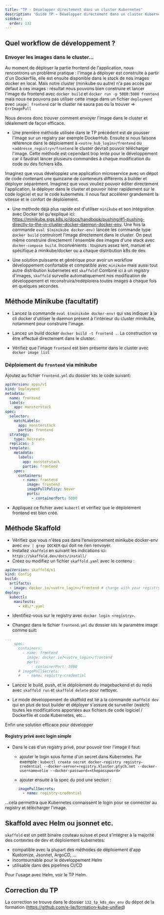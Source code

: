 ```yaml
---
title: "TP - Développer directement dans un cluster Kubernetes"
description: "Guide TP - Développer directement dans un cluster Kubernetes"
sidebar:
  order: 132
---
```



## Quel workflow de développement ?

### Envoyer les images dans le cluster...

Au moment de déployer la partie frontend de l'application, nous rencontrons un problème pratique : l'image à déployer est construite à partir d'un Dockerfile, elle est ensuite disponible dans le stock de nos images docker en local. Mais notre cluster (minikube ou autre) n'a pas accès par défaut à ces images : résultat nous pouvons bien construire et lancer l'image du frontend avec `docker build` et `docker run -p 5000:5000 frontend` mais nous ne pouvons pas utiliser cette image dans un fichier `deployment` avec `image: frontend` car le cluster ne saura pas ou la trouver => `ErrImagePull`

Nous devons donc trouver comment envoyer l'image dans le cluster et idéalement de façon efficace.

- Une première méthode utilisée dans le TP précédent est de pousser l'image sur un registry par exemple DockerHub. Ensuite si nous faisons référence dans le déploiement à `<votre_hub_login>/frontend` ou `<addresse_registry>/frontend` le cluster devrait pouvoir télécharger l'image. Cette méthode est cependant trop lente pour le développement car il faudrait lancer plusieurs commandes à chaque modification du code ou des fichiers k8s.

Imaginez que vous développiez une application microservice avec un dépot de code contenant une quinzaine de conteneurs différents à builder et déployer séparément. Imaginez que vous vouliez pouvoir éditer directement l'application, la déployer dans le cluster et pouvoir itérer rapidement sur le code logiciel et sur le code kubernetes. Il nous faut accélérer grandement la vitesse et le confort de déploiement.

- Une méthode déjà plus rapide est d'utiliser `minikube` et son intégration avec Docker tel qu'expliqué ici: https://minikube.sigs.k8s.io/docs/handbook/pushing/#1-pushing-directly-to-the-in-cluster-docker-daemon-docker-env. Une fois la commande `eval $(minikube docker-env)` lancée les commande type `docker build` contruiront l'image directement dans le cluster. On peut même construire directement l'ensemble des images d'une stack avec `docker-compose build`. Inconvénients : toujours assez lent, manuel et spécifique à minikube/docker ou a chaque distribution k8s de dev.

- Une solution puissante et générique pour avoir un workflow développement confortable et compatible avec `minikube` mais aussi tout autre distribution kubernetes est `skaffold`! Combiné ici à un registry d'images, `skaffold` surveille automatiquement nos modification de développement et reconstruira/redéploiera toutes images à chaque fois en quelques secondes.

## Méthode Minikube (facultatif)

- Lancez la commande `eval $(minikube docker-env)` qui vas indiquer à la cli docker d'utiliser le daemon présent à l'intérieur du cluster minikube, notamment pour construire l'image.

- Lancez un build docker `docker build -t frontend .`. La construction va être effectué directement dans le cluster.

- Vérifiez que l'image `frontend` est bien présente dans le cluster avec `docker image list`

### Déploiement du `frontend` via minikube

Ajoutez au fichier `frontend.yml` du dossier `k8s` le code suivant:

```yaml
apiVersion: apps/v1
kind: Deployment
metadata:
  name: frontend
  labels:
    app: monsterstack
spec:
  selector:
    matchLabels:
      app: monsterstack
      partie: frontend
  strategy:
    type: Recreate
  replicas: 3
  template:
    metadata:
      labels:
        app: monsterstack
        partie: frontend
    spec:
      containers:
        - name: frontend
          image: frontend
          imagePullPolicy: Never
          ports:
            - containerPort: 5000
```

- Appliquez ce fichier avec `kubectl` et vérifiez que le déploiement frontend est bien créé.

## Méthode Skaffold

- Vérifiez que vous n'êtes pas dans l'environnement minikube docker-env avec `env | grep DOCKER` qui doit ne rien renvoyer.
- Installez `skaffold` en suivant les indications ici: `https://skaffold.dev/docs/install/`
- Créez ou modifiez un fichier `skaffold.yaml` avec le contenu :

```yaml
apiVersion: skaffold/v1
kind: Config
build:
  artifacts:
  - image: docker.io/<votre_login>/frontend # change with your registry and log to it with docker login
deploy:
  kubectl:
    manifests:
      - k8s/*.yaml
```

- Identifiez-vous sur le registry avec `docker login <registry>`.


- Changez dans le fichier `frontend.yml` du dossier `k8s` le paramètre image comme suit:

```yaml
...
    spec:
      containers:
        - name: frontend
          image: docker.io/<votre_login>/frontend
          ports:
            - containerPort: 5000
      # imagePullSecrets:
      #   - name: registry-credential
```

- Lancez le build, push, et le déploiement du imagebackend et du redis avec `skaffold run` et `skaffold delete` pour nettoyer.

- Le mode développement de skaffold est lié à la commande `skaffold dev` qui en plus de tout builder et déployer s'assure de surveiller (watch) toutes les modifications apportées aux fichiers de code logiciel / Dockerfile et code Kubernetes, etc...

Enfin une solution efficace pour développer

#### Registry privé avec login simple

- Dans le cas d'un registry privé, pour pouvoir tirer l'image il faut:

  - ajouter le login sous forme d'un secret dans Kubernetes. Par exemple : `kubectl create secret docker-registry registry-credential --docker-server=registry.kluster.ptych.net --docker-username=elie --docker-password=<thepasspword>`

  - ajouter ensuite à la spec du pod une section :

```yaml
      imagePullSecrets:
        - name: registry-credential
```

...cela permettra que Kubernetes connaissent le login pour se connecter au registry et télécharger l'image.

## Skaffold avec Helm ou jsonnet etc.

`skaffold` est un petit binaire couteau suisse et peut s'intégrer à la majorité des contextes de dev et déploiement kubernetes:

- compatible avec la plupart des méthodes de déploiement d'app Kustomize, Jsonnet, ArgoCD, ...
- incontournable pour le développement Helm
- utilisable dans des pipelines CI/CD

Pour l'usage avec Helm, voir le TP Helm.

## Correction du TP

La correction se trouve dans le dossier `132_tp_k8s_dev_env` du dépot de la formation (https://github.com/e-lie/formation-kube-unified)